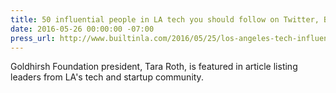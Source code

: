 ```yaml
---
title: 50 influential people in LA tech you should follow on Twitter, Built in LA
date: 2016-05-26 00:00:00 -07:00
press_url: http://www.builtinla.com/2016/05/25/los-angeles-tech-influencers-twitter
---
```


Goldhirsh Foundation president, Tara Roth, is featured in article listing leaders from LA's tech and startup community.

